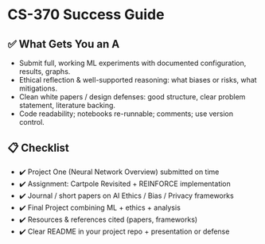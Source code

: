 # CS-370 Success Guide

## ✅ What Gets You an A

- Submit full, working ML experiments with documented configuration, results, graphs.  
- Ethical reflection & well-supported reasoning: what biases or risks, what mitigations.  
- Clean white papers / design defenses: good structure, clear problem statement, literature backing.  
- Code readability; notebooks re-runnable; comments; use version control.

## 📋 Checklist

- ✔️ Project One (Neural Network Overview) submitted on time  
- ✔️ Assignment: Cartpole Revisited + REINFORCE implementation  
- ✔️ Journal / short papers on AI Ethics / Bias / Privacy frameworks  
- ✔️ Final Project combining ML + ethics + analysis  
- ✔️ Resources & references cited (papers, frameworks)  
- ✔️ Clear README in your project repo + presentation or defense
